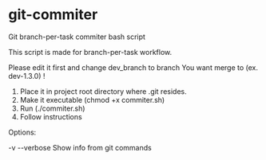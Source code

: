 # git-commiter
Git branch-per-task commiter bash script

This script is made for branch-per-task workflow.

Please edit it first and change dev_branch to branch You want merge to (ex. dev-1.3.0) !

1. Place it in project root directory where .git resides.
2. Make it executable (chmod +x commiter.sh)
3. Run (./commiter.sh)
4. Follow instructions



Options:

-v --verbose
  Show info from git commands
